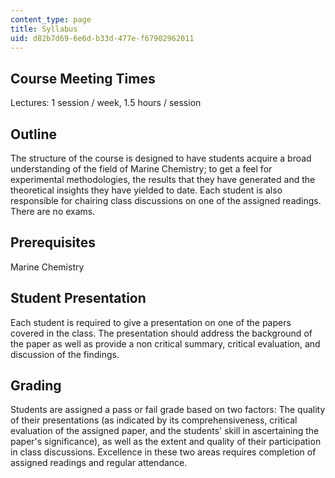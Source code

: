 ```yaml
---
content_type: page
title: Syllabus
uid: d82b7d69-6e6d-b33d-477e-f67902962011
---
```


Course Meeting Times
--------------------

Lectures: 1 session / week, 1.5 hours / session

Outline
-------

The structure of the course is designed to have students acquire a broad understanding of the field of Marine Chemistry; to get a feel for experimental methodologies, the results that they have generated and the theoretical insights they have yielded to date. Each student is also responsible for chairing class discussions on one of the assigned readings. There are no exams.

Prerequisites
-------------

Marine Chemistry

Student Presentation
--------------------

Each student is required to give a presentation on one of the papers covered in the class. The presentation should address the background of the paper as well as provide a non critical summary, critical evaluation, and discussion of the findings.

Grading
-------

Students are assigned a pass or fail grade based on two factors: The quality of their presentations (as indicated by its comprehensiveness, critical evaluation of the assigned paper, and the students' skill in ascertaining the paper's significance), as well as the extent and quality of their participation in class discussions. Excellence in these two areas requires completion of assigned readings and regular attendance.